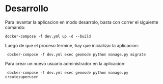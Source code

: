 # Desarrollo


Para levantar la aplicacion en modo desarrolo, basta con correr el siguiente comando:

    docker-compose -f dev.yml up -d --build

Luego de que el proceso termine, hay que inicializar la aplicacion:

     docker-compose -f dev.yml exec geonode python manage.py migrate

Para crear un nuevo usuario administrador en la aplicacion:

     docker-compose -f dev.yml exec geonode python manage.py createsuperuser